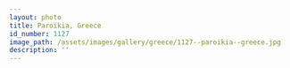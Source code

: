 ```yaml
---
layout: photo
title: Paroikia, Greece
id_number: 1127
image_path: /assets/images/gallery/greece/1127--paroikia--greece.jpg
description: ''
---
```

